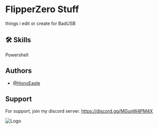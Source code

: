 
# FlipperZero Stuff

things i edit or create for BadUSB


## 🛠 Skills
Powershell


## Authors

- [@HonoEagle](https://www.github.com/HonoEagle)


## Support

For support, join my discord server. https://discord.gg/MGunW4PM4X


![Logo](https://cdn.discordapp.com/attachments/1065323649273446501/1069378242433253408/Flipper_stuff.png)

